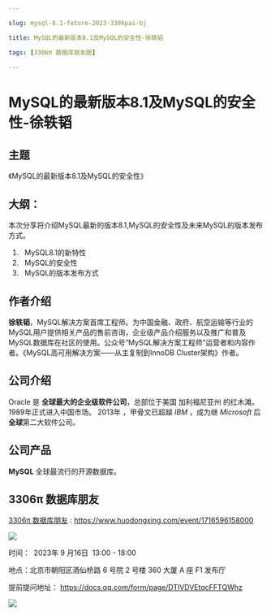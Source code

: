```yaml
---

slug: mysql-8.1-feture-2023-3306pai-bj

title: MySQL的最新版本8.1及MySQL的安全性-徐轶韬

tags: [3306π 数据库朋友圈]

---
```


# MySQL的最新版本8.1及MySQL的安全性-徐轶韬

## 主题

《MySQL的最新版本8.1及MySQL的安全性》

## 大纲：

本次分享将介绍MySQL最新的版本8.1,MySQL的安全性及未来MySQL的版本发布方式。

1.   MySQL8.1的新特性
2.   MySQL的安全性
3.   MySQL的版本发布方式

## 作者介绍

**徐轶韬**，MySQL解决方案首席工程师。为中国金融、政府、航空运输等行业的MySQL用户提供相关产品的售前咨询，企业级产品介绍服务以及推广和普及MySQL数据库在社区的使用。公众号“MySQL解决方案工程师”运营者和内容作者。《MySQL高可用解决方案——从主复制到InnoDB Cluster架构》作者。

## 公司介绍

Oracle 是 **全球最大的企业级软件公司**，总部位于美国 加利福尼亚州 的红木滩。 1989年正式进入中国市场。 2013年 ，甲骨文已超越 *IBM* ，成为继 *Microsoft* 后**全球**第二大软件公司。


## 公司产品

**MySQL**  全球最流行的开源数据库。

## 3306π 数据库朋友
[3306π 数据库朋友](https://www.huodongxing.com/event/1716596158000) : https://www.huodongxing.com/event/1716596158000

![](https://wubx-1255499614.cos.ap-nanjing.myqcloud.com/image/3306pai-2023916.png?wubx)

时间：  2023年 9 月16日  13:00 - 18:00

地点：北京市朝阳区酒仙桥路 6 号院 2 号楼 360 大厦 A 座 F1 发布厅

提前提问地址： https://docs.qq.com/form/page/DTlVDVEtqcFFTQWhz


![](https://wubx-1255499614.cos.ap-nanjing.myqcloud.com/image/3306pai-2023-bj-poster.png?wubx)
